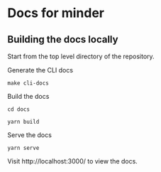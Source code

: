 # Docs for minder

## Building the docs locally

Start from the top level directory of the repository.

Generate the CLI docs
```
make cli-docs
```

Build the docs
```
cd docs
```

```
yarn build
```

Serve the docs
```
yarn serve
```
Visit http://localhost:3000/ to view the docs.